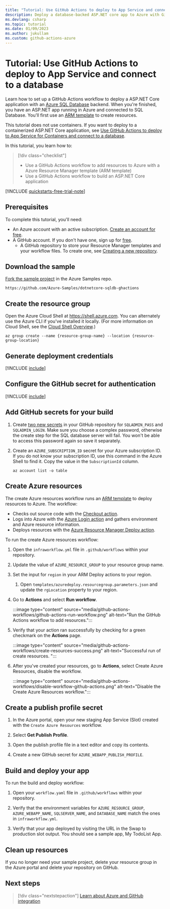 ```yaml
---
title: "Tutorial: Use GitHub Actions to deploy to App Service and connect to a database"
description: Deploy a database-backed ASP.NET core app to Azure with GitHub Actions
ms.devlang: csharp
ms.topic: tutorial
ms.date: 01/09/2023
ms.author: jukullam
ms.custom: github-actions-azure
---
```


# Tutorial: Use GitHub Actions to deploy to App Service and connect to a database

Learn how to set up a GitHub Actions workflow to deploy a ASP.NET Core application with an [Azure SQL Database](/azure/azure-sql/database/sql-database-paas-overview) backend. When you're finished, you have an ASP.NET app running in Azure and connected to SQL Database. You'll first use an [ARM template](../azure-resource-manager/templates/overview.md) to create resources.

This tutorial does not use containers. If you want to deploy to a containerized ASP.NET Core application, see [Use GitHub Actions to deploy to App Service for Containers and connect to a database](app-service-sql-github-actions.md).

In this tutorial, you learn how to:

> [!div class="checklist"]
>
> - Use a GitHub Actions workflow to add resources to Azure with a Azure Resource Manager template (ARM template)
> - Use a GitHub Actions workflow to build an ASP.NET Core application

[!INCLUDE [quickstarts-free-trial-note](../../includes/quickstarts-free-trial-note.md)]

## Prerequisites

To complete this tutorial, you'll need:

- An Azure account with an active subscription. [Create an account for free](https://azure.microsoft.com/free/?WT.mc_id=A261C142F).
- A GitHub account. If you don't have one, sign up for [free](https://github.com/join).
  - A GitHub repository to store your Resource Manager templates and your workflow files. To create one, see [Creating a new repository](https://docs.github.com/en/github/creating-cloning-and-archiving-repositories/creating-a-new-repository).

## Download the sample

[Fork the sample project](https://github.com/Azure-Samples/dotnetcore-sqldb-ghactions) in the Azure Samples repo.

```
https://github.com/Azure-Samples/dotnetcore-sqldb-ghactions
```

## Create the resource group

Open the Azure Cloud Shell at https://shell.azure.com. You can alternately use the Azure CLI if you've installed it locally. (For more information on Cloud Shell, see the [Cloud Shell Overview](../cloud-shell/overview.md).)

```azurecli-interactive
az group create --name {resource-group-name} --location {resource-group-location}
```

## Generate deployment credentials

[!INCLUDE [include](~/articles/reusable-content/github-actions/generate-openid-credentials.md)]

## Configure the GitHub secret for authentication

[!INCLUDE [include](~/articles/reusable-content/github-actions/create-secrets-openid-only.md)]

## Add GitHub secrets for your build

1. Create [two new secrets](https://docs.github.com/en/actions/reference/encrypted-secrets#creating-encrypted-secrets-for-a-repository) in your GitHub repository for `SQLADMIN_PASS` and `SQLADMIN_LOGIN`. Make sure you choose a complex password, otherwise the create step for the SQL database server will fail. You won't be able to access this password again so save it separately.

2. Create an `AZURE_SUBSCRIPTION_ID` secret for your Azure subscription ID. If you do not know your subscription ID, use this command in the Azure Shell to find it. Copy the value in the `SubscriptionId` column.
    ```azurecliu
    az account list -o table
    ```
 
## Create Azure resources

The create Azure resources workflow runs an [ARM template](../azure-resource-manager/templates/overview.md) to deploy resources to Azure. The workflow:

- Checks out source code with the [Checkout action](https://github.com/marketplace/actions/checkout).
- Logs into Azure with the [Azure Login action](https://github.com/marketplace/actions/azure-login) and gathers environment and Azure resource information.
- Deploys resources with the [Azure Resource Manager Deploy action](https://github.com/marketplace/actions/deploy-azure-resource-manager-arm-template).

To run the create Azure resources workflow:

1. Open the `infraworkflow.yml` file in `.github/workflows` within your repository.

1. Update the value of `AZURE_RESOURCE_GROUP` to your resource group name.

1. Set the input for `region` in your ARM Deploy actions to your region. 
    1. Open `templates/azuredeploy.resourcegroup.parameters.json` and update the `rgLocation` property to your region.
 
1. Go to **Actions** and select **Run workflow**.

   :::image type="content" source="media/github-actions-workflows/github-actions-run-workflow.png" alt-text="Run the GitHub Actions workflow to add resources.":::

1. Verify that your action ran successfully by checking for a green checkmark on the **Actions** page.

   :::image type="content" source="media/github-actions-workflows/create-resources-success.png" alt-text="Successful run of create resources. ":::

1. After you've created your resources, go to **Actions**, select Create Azure Resources, disable the workflow. 
 
    :::image type="content" source="media/github-actions-workflows/disable-workflow-github-actions.png" alt-text="Disable the Create Azure Resources workflow.":::

## Create a publish profile secret

1. In the Azure portal, open your new staging App Service (Slot) created with the `Create Azure Resources` workflow.

1. Select **Get Publish Profile**.

1. Open the publish profile file in a text editor and copy its contents. 

1. Create a new GitHub secret for `AZURE_WEBAPP_PUBLISH_PROFILE`. 

## Build and deploy your app

To run the build and deploy workflow:

1. Open your `workflow.yaml` file in `.github/workflows` within your repository.

1. Verify that the environment variables for `AZURE_RESOURCE_GROUP`, `AZURE_WEBAPP_NAME`, `SQLSERVER_NAME`, and `DATABASE_NAME` match the ones in `infraworkflow.yml`.

1. Verify that your app deployed by visiting the URL in the Swap to production slot output. You should see a sample app, My TodoList App. 
 
## Clean up resources

If you no longer need your sample project, delete your resource group in the Azure portal and delete your repository on GitHub. 

## Next steps

> [!div class="nextstepaction"]
> [Learn about Azure and GitHub integration](/azure/developer/github/)